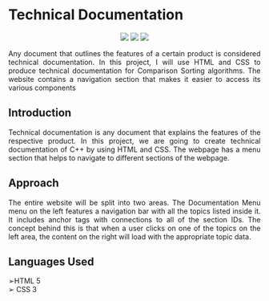  <h1>Technical Documentation</h1>
 
 <p align="center">
<img src="https://img.shields.io/badge/Frontend-red">
<img src="https://img.shields.io/badge/Contributions-welcome-brightgreen">
<img src="https://badges.frapsoft.com/os/v1/open-source.svg?v=103">
</p>
 
 <p align="justify">
Any document that outlines the features of a certain product is considered technical documentation. In this project, I will use HTML and CSS to produce technical documentation for Comparison Sorting algorithms. The website contains a navigation section that makes it easier to access its various components
 </p>
 
 </p>
  
    
 </ol>
 <h2 id="intro">Introduction</h2>
 <p align="justify"> Technical documentation is any document that explains the features of the respective product. In this project, we are going to create technical documentation of C++ by using HTML and CSS. The webpage has a menu section that helps to navigate to different sections of the webpage.

<h2 id="scope">Approach</h2>
 <p align="justify">
The entire website will be split into two areas. The Documentation Menu menu on the left features a navigation bar with all the topics listed inside it. It includes anchor tags with connections to all of the section IDs. The concept behind this is that when a user clicks on one of the topics on the left area, the content on the right will load with the appropriate topic data.
</p>


<h2 id="req">Languages Used  </h2>
 <p align="justify">
  ➢HTML 5 <br>
  ➢ CSS 3  <br>
  
 </p>
 
 

